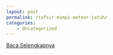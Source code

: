 ```yaml
---
layout: post
permalink: /tafsir-mimpi-meteor-jatuh/
categories:
    - Uncategorized
---
```


[Baca Selengkapnya](/06)